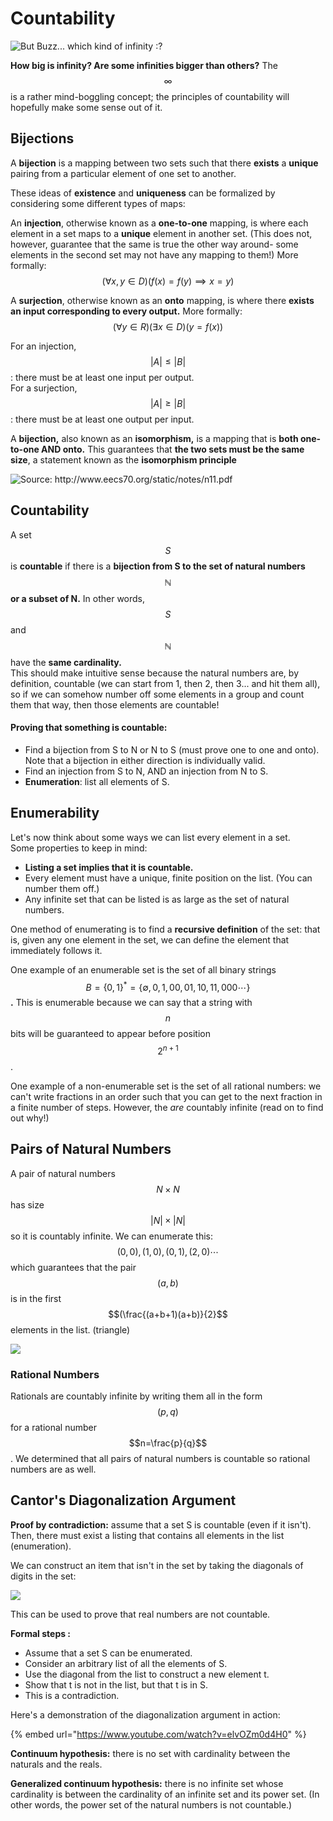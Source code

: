 # Countability



![But Buzz... which kind of infinity :?](../.gitbook/assets/image%20%2817%29.png)

**How big is infinity? Are some infinities bigger than others?** The $$\infty$$is a rather mind-boggling concept; the principles of countability will hopefully make some sense out of it.

## Bijections

A **bijection** is a mapping between two sets such that there **exists** a **unique** pairing from a particular element of one set to another.

These ideas of **existence** and **uniqueness** can be formalized by considering some different types of maps:

An **injection**, otherwise known as a **one-to-one** mapping, is where each element in a set maps to a **unique** element in another set. \(This does not, however, guarantee that the same is true the other way around- some elements in the second set may not have any mapping to them!\) More formally: $$(\forall x,y \in D)(f(x) = f(y) \implies x = y)$$

A **surjection**, otherwise known as an **onto** mapping, is where there **exists an input corresponding to every output.** More formally: $$(\forall y \in R)(\exists x \in D)( y = f(x))$$

For an injection, $$|A| \le |B|$$: there must be at least one input per output.  
For a surjection, $$|A| \ge |B|$$: there must be at least one output per input.

A **bijection,** also known as an **isomorphism,** is a mapping that is **both one-to-one AND onto.** This guarantees that **the two sets must be the same size**, a statement known as the **isomorphism principle**

![Source: http://www.eecs70.org/static/notes/n11.pdf ](../.gitbook/assets/image%20%2818%29.png)

## Countability

A set $$S$$ is **countable** if there is a **bijection from S to the set of natural numbers** $$\mathbb{N}$$**or a subset of N.** In other words, $$S$$and $$\mathbb{N}$$have the **same cardinality.**   
This should make intuitive sense because the natural numbers are, by definition, countable \(we can start from 1, then 2, then 3... and hit them all\), so if we can somehow number off some elements in a group and count them that way, then those elements are countable!

#### Proving that something is countable:



* Find a bijection from S to N or N to S \(must prove one to one and onto\). Note that a bijection in either direction is individually valid.
* Find an injection from S to N, AND an injection from N to S.
* **Enumeration**: list all elements of S. 

## Enumerability

Let's now think about some ways we can list every element in a set.   
Some properties to keep in mind:

* **Listing a set implies that it is countable.**
* Every element must have a unique, finite position on the list. \(You can number them off.\)
* Any infinite set that can be listed is as large as the set of natural numbers.

One method of enumerating is to find a **recursive definition** of the set: that is, given any one element in the set, we can define the element that immediately follows it.

One example of an enumerable set is the set of all binary strings$$B = \{0, 1\}^* = \{\emptyset, 0, 1, 00, 01, 10, 11, 000 \cdots \}$$ **.** This is enumerable because we can say that a string with $$n$$bits will be guaranteed to appear before position $$2^{n+1}$$.

One example of a non-enumerable set is the set of all rational numbers: we can't write fractions in an order such that you can get to the next fraction in a finite number of steps. However, the _are_ countably infinite \(read on to find out why!\)



## Pairs of Natural Numbers

A pair of natural numbers $$N \times N$$ has size $$|N| \times |N|$$so it is countably infinite. We can enumerate this: $$(0,0), (1,0), (0,1), (2,0) \cdots$$which guarantees that the pair $$(a,b)$$is in the first $$(\frac{(a+b+1)(a+b)}{2}$$elements in the list. \(triangle\)

![](../.gitbook/assets/image%20%2813%29.png)

### Rational Numbers

Rationals are countably infinite by writing them all in the form $$(p,q)$$for a rational number $$n=\frac{p}{q}$$. We determined that all pairs of natural numbers is countable so rational numbers are as well.

## Cantor's Diagonalization Argument

**Proof by contradiction:** assume that a set S is countable \(even if it isn't\). Then, there must exist a listing that contains all elements in the list \(enumeration\).

We can construct an item that isn't in the set by taking the diagonals of digits in the set:

![](../.gitbook/assets/image%20%2815%29.png)

This can be used to prove that real numbers are not countable.

**Formal steps :**

* Assume that a set S can be enumerated.
* Consider an arbitrary list of all the elements of S.
* Use the diagonal from the list to construct a new element t.
* Show that t is not in the list, but that t is in S.
* This is a contradiction.

Here's a demonstration of the diagonalization argument in action:

{% embed url="https://www.youtube.com/watch?v=elvOZm0d4H0" %}

**Continuum hypothesis:** there is no set with cardinality between the naturals and the reals. 

**Generalized continuum hypothesis:** there is no infinite set whose cardinality is between the cardinality of an infinite set and its power set. \(In other words, the power set of the natural numbers is not countable.\)

